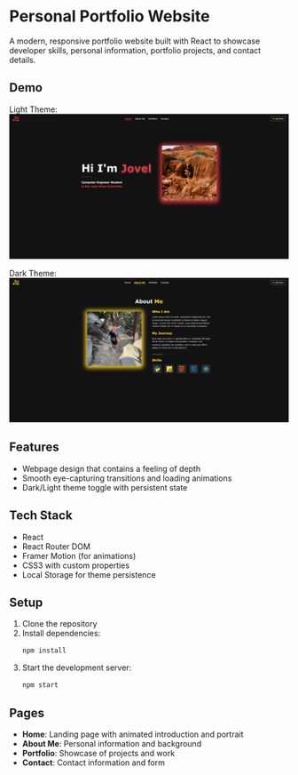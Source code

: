 # Personal Portfolio Website

A modern, responsive portfolio website built with React to showcase developer skills, personal information, portfolio projects, and contact details.

## Demo

Light Theme:
![Home Page](images/demo1.jpeg)

Dark Theme:
![About Me Page](images/demo2.jpeg)

## Features

- Webpage design that contains a feeling of depth
- Smooth eye-capturing transitions and loading animations
- Dark/Light theme toggle with persistent state

## Tech Stack

- React
- React Router DOM
- Framer Motion (for animations)
- CSS3 with custom properties
- Local Storage for theme persistence

## Setup

1. Clone the repository
2. Install dependencies:
   ```bash
   npm install
   ```
3. Start the development server:
   ```bash
   npm start
   ```

## Pages

- **Home**: Landing page with animated introduction and portrait
- **About Me**: Personal information and background
- **Portfolio**: Showcase of projects and work
- **Contact**: Contact information and form